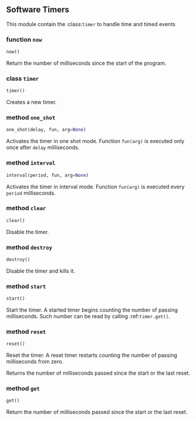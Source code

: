 ## Software Timers

This module contain the :class:`timer` to handle time and timed events


### function `now`
```python
now()
```

Return the number of milliseconds since the start of the program.


### class `timer`
```python
timer()
```

Creates a new timer.


### method `one_shot`
```python
one_shot(delay, fun, arg=None)
```

Activates the timer in one shot mode. Function `fun(arg)` is executed only once after `delay` milliseconds.


### method `interval`
```python
interval(period, fun, arg=None)
```

Activates the timer in interval mode. Function `fun(arg)` is executed every `period` milliseconds.


### method `clear`
```python
clear()
```

Disable the timer.


### method `destroy`
```python
destroy()
```

Disable the timer and kills it.


### method `start`
```python
start()
```

Start the timer. A started timer begins counting the number of passing milliseconds. Such number can be read by calling
:ref:`timer.get()`.


### method `reset`
```python
reset()
```

Reset the timer. A reset timer restarts counting the number of passing milliseconds from zero.

Returns the number of milliseconds passed since the start or the last reset.


### method `get`
```python
get()
```

Return the number of milliseconds passed since the start or the last reset.
